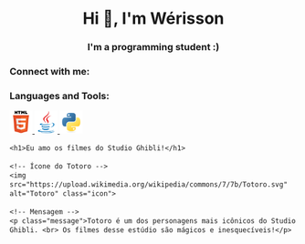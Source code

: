 <h1 align="center">Hi 👋, I'm Wérisson</h1>
<h3 align="center">I'm a programming student :)</h3>

<h3 align="left">Connect with me:</h3>
<p align="left">
</p>

<h3 align="left">Languages and Tools:</h3>
<p align="left"> <a href="https://www.w3.org/html/" target="_blank" rel="noreferrer"> <img src="https://raw.githubusercontent.com/devicons/devicon/master/icons/html5/html5-original-wordmark.svg" alt="html5" width="40" height="40"/> </a> <a href="https://www.java.com" target="_blank" rel="noreferrer"> <img src="https://raw.githubusercontent.com/devicons/devicon/master/icons/java/java-original.svg" alt="java" width="40" height="40"/> </a> <a href="https://www.python.org" target="_blank" rel="noreferrer"> <img src="https://raw.githubusercontent.com/devicons/devicon/master/icons/python/python-original.svg" alt="python" width="40" height="40"/> </a> </p>





    <h1>Eu amo os filmes do Studio Ghibli!</h1>

    <!-- Ícone do Totoro -->
    <img src="https://upload.wikimedia.org/wikipedia/commons/7/7b/Totoro.svg" alt="Totoro" class="icon">

    <!-- Mensagem -->
    <p class="message">Totoro é um dos personagens mais icônicos do Studio Ghibli. <br> Os filmes desse estúdio são mágicos e inesquecíveis!</p>

</body>
</html>
